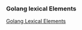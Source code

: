 ### Golang lexical Elements

[Golang Lexical Elements](https://golang.org/ref/spec#Lexical_elements)
